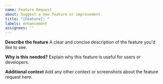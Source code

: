 ```yaml
---
name: Feature Request
about: Suggest a new feature or improvement
title: "[Feature]: "
labels: enhancement
assignees: ''
---
```


**Describe the feature**
A clear and concise description of the feature you'd like to see.

**Why is this needed?**
Explain why this feature is useful for users or developers.

**Additional context**
Add any other context or screenshots about the feature request here.

